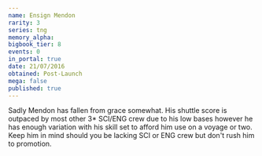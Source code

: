 ```yaml
---
name: Ensign Mendon
rarity: 3
series: tng
memory_alpha:
bigbook_tier: 8
events: 0
in_portal: true
date: 21/07/2016
obtained: Post-Launch
mega: false
published: true
---
```


Sadly Mendon has fallen from grace somewhat. His shuttle score is outpaced by most other 3* SCI/ENG crew due to his low bases however he has enough variation with his skill set to afford him use on a voyage or two. Keep him in mind should you be lacking SCI or ENG crew but don't rush him to promotion.
